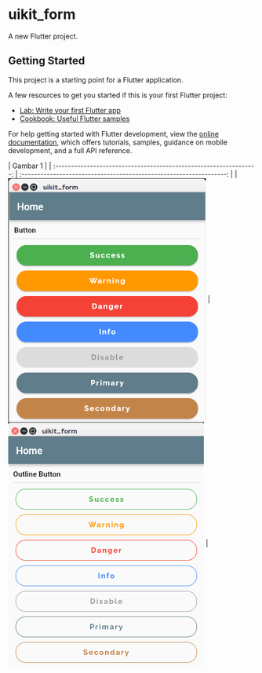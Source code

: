 # uikit_form

A new Flutter project.

## Getting Started

This project is a starting point for a Flutter application.

A few resources to get you started if this is your first Flutter project:

- [Lab: Write your first Flutter app](https://docs.flutter.dev/get-started/codelab)
- [Cookbook: Useful Flutter samples](https://docs.flutter.dev/cookbook)

For help getting started with Flutter development, view the
[online documentation](https://docs.flutter.dev/), which offers tutorials,
samples, guidance on mobile development, and a full API reference.

|                              Gambar 1                              |
| :----------------------------------------------------------------: | :-----------------------------------------------------------------: |
| <img src="screenshot/button.png" alt="Deskripsi 1" align="center"> | <img src="screenshot/outline.png" alt="Deskripsi 2" align="center"> |
